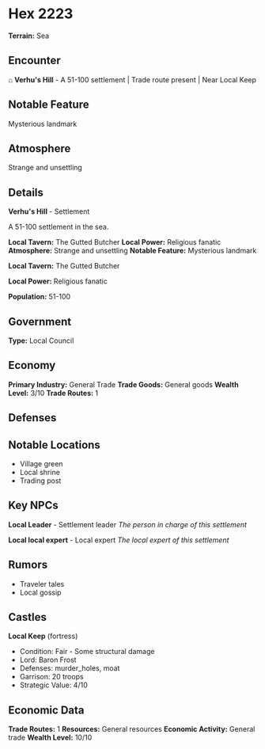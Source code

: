 # Hex 2223

**Terrain:** Sea

## Encounter
⌂ **Verhu's Hill** - A 51-100 settlement | Trade route present | Near Local Keep

## Notable Feature
Mysterious landmark

## Atmosphere
Strange and unsettling

## Details
**Verhu's Hill** - Settlement

A 51-100 settlement in the sea.

**Local Tavern:** The Gutted Butcher
**Local Power:** Religious fanatic
**Atmosphere:** Strange and unsettling
**Notable Feature:** Mysterious landmark

**Local Tavern:** The Gutted Butcher

**Local Power:** Religious fanatic

**Population:** 51-100

## Government
**Type:** Local Council

## Economy
**Primary Industry:** General Trade
**Trade Goods:** General goods
**Wealth Level:** 3/10
**Trade Routes:** 1

## Defenses

## Notable Locations
- Village green
- Local shrine
- Trading post

## Key NPCs
**Local Leader** - Settlement leader
*The person in charge of this settlement*

**Local local expert** - Local expert
*The local expert of this settlement*

## Rumors
- Traveler tales
- Local gossip

## Castles
**Local Keep** (fortress)
- Condition: Fair - Some structural damage
- Lord: Baron Frost
- Defenses: murder_holes, moat
- Garrison: 20 troops
- Strategic Value: 4/10

## Economic Data
**Trade Routes:** 1
**Resources:** General resources
**Economic Activity:** General trade
**Wealth Level:** 10/10
